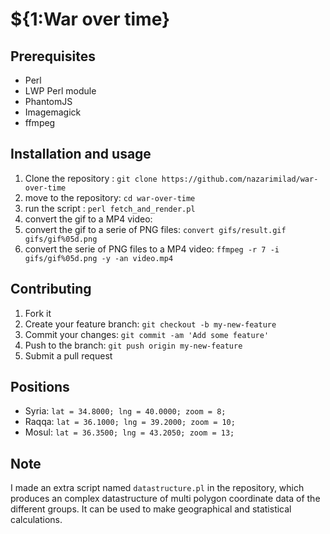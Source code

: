 # ${1:War over time}
## Prerequisites
* Perl
* LWP Perl module
* PhantomJS
* Imagemagick
* ffmpeg
## Installation and usage
1. Clone the repository  : `git clone https://github.com/nazarimilad/war-over-time`
2. move to the repository: `cd war-over-time`
3. run the script		 : `perl fetch_and_render.pl`
4. convert the gif to a MP4 video:
  1. convert the gif to a serie of PNG files: `convert gifs/result.gif gifs/gif%05d.png`
  2. convert the serie of PNG files to a MP4 video: `ffmpeg -r 7 -i gifs/gif%05d.png -y -an video.mp4`
## Contributing
1. Fork it
2. Create your feature branch: `git checkout -b my-new-feature`
3. Commit your changes: `git commit -am 'Add some feature'`
4. Push to the branch: `git push origin my-new-feature`
5. Submit a pull request
## Positions
* Syria: `lat = 34.8000; lng = 40.0000; zoom = 8;`
* Raqqa: `lat = 36.1000; lng = 39.2000; zoom = 10;`
* Mosul: `lat = 36.3500; lng = 43.2050; zoom = 13;`
## Note
I made an extra script named `datastructure.pl` in the repository, which produces an complex datastructure of multi polygon coordinate data of the different groups. It can be used to make geographical and statistical calculations.